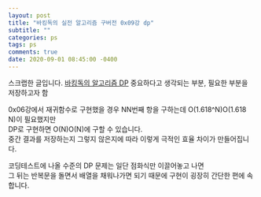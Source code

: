 ```yaml
---
layout: post
title: "바킹독의 실전 알고리즘 구버전 0x09강 dp"
subtitle: ""
categories: ps
tags: ps
comments: true
date: 2020-09-01 08:45:00 -0400
---
```

스크랩한 글입니다. 
[바킹독의 알고리즘 DP](https://blog.encrypted.gg/737?category=773649)
중요하다고 생각되는 부분, 필요한 부분을 저장하고자 함
<br>

 0x06강에서 재귀함수로 구현했을 경우 NN번째 항을 구하는데 O(1.618^N)O(1.618 N)이 필요했지만 <br>
 DP로 구현하면 O(N)O(N)에 구할 수 있습니다.
<br>  중간 결과를 저장하는지 그렇지 않은지에 따라 이렇게 극적인 효율 차이가 만들어집니다.<br>

 코딩테스트에 나올 수준의 DP 문제는 일단 점화식만 이끌어놓고 나면 <br>그 뒤는 반복문을 돌면서 배열을 채워나가면 되기 때문에 구현이 굉장히 간단한 편에 속합니다. <br>
<br>
